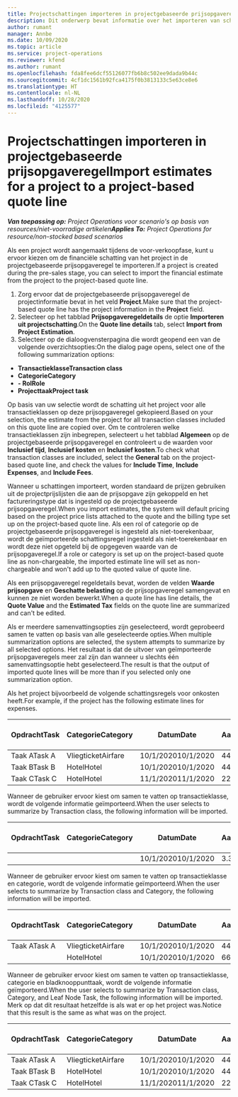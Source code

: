 ```yaml
---
title: Projectschattingen importeren in projectgebaseerde prijsopgaveregel
description: Dit onderwerp bevat informatie over het importeren van schattingen uit een project naar een prijsopgaveregel.
author: rumant
manager: Annbe
ms.date: 10/09/2020
ms.topic: article
ms.service: project-operations
ms.reviewer: kfend
ms.author: rumant
ms.openlocfilehash: fda8fee6dcf55126077fb6b8c502ee9dada9b44c
ms.sourcegitcommit: 4cf1dc1561b92fca4175f0b3813133c5e63ce8e6
ms.translationtype: HT
ms.contentlocale: nl-NL
ms.lasthandoff: 10/28/2020
ms.locfileid: "4125577"
---
```

# <a name="import-estimates-for-a-project-to-a-project-based-quote-line"></a><span data-ttu-id="5de4d-103">Projectschattingen importeren in projectgebaseerde prijsopgaveregel</span><span class="sxs-lookup"><span data-stu-id="5de4d-103">Import estimates for a project to a project-based quote line</span></span>

<span data-ttu-id="5de4d-104">_**Van toepassing op:** Project Operations voor scenario's op basis van resources/niet-voorradige artikelen_</span><span class="sxs-lookup"><span data-stu-id="5de4d-104">_**Applies To:** Project Operations for resource/non-stocked based scenarios_</span></span>


<span data-ttu-id="5de4d-105">Als een project wordt aangemaakt tijdens de voor-verkoopfase, kunt u ervoor kiezen om de financiële schatting van het project in de projectgebaseerde prijsopgaveregel te importeren.</span><span class="sxs-lookup"><span data-stu-id="5de4d-105">If a project is created during the pre-sales stage, you can select to import the financial estimate from the project to the project-based quote line.</span></span>

1. <span data-ttu-id="5de4d-106">Zorg ervoor dat de projectgebaseerde prijsopgaveregel de projectinformatie bevat in het veld **Project**.</span><span class="sxs-lookup"><span data-stu-id="5de4d-106">Make sure that the project-based quote line has the project information in the **Project** field.</span></span>
2. <span data-ttu-id="5de4d-107">Selecteer op het tabblad **Prijsopgaveregeldetails** de optie **Importeren uit projectschatting**.</span><span class="sxs-lookup"><span data-stu-id="5de4d-107">On the **Quote line details** tab, select **Import from Project Estimation**.</span></span>
3. <span data-ttu-id="5de4d-108">Selecteer op de dialoogvensterpagina die wordt geopend een van de volgende overzichtsopties:</span><span class="sxs-lookup"><span data-stu-id="5de4d-108">On the dialog page opens, select one of the following summarization options:</span></span>

  - <span data-ttu-id="5de4d-109">**Transactieklasse**</span><span class="sxs-lookup"><span data-stu-id="5de4d-109">**Transaction class**</span></span>
  - <span data-ttu-id="5de4d-110">**Categorie**</span><span class="sxs-lookup"><span data-stu-id="5de4d-110">**Category**</span></span>
  - <span data-ttu-id="5de4d-111">**- Rol**</span><span class="sxs-lookup"><span data-stu-id="5de4d-111">**Role**</span></span> 
  - <span data-ttu-id="5de4d-112">**Projecttaak**</span><span class="sxs-lookup"><span data-stu-id="5de4d-112">**Project task**</span></span>

<span data-ttu-id="5de4d-113">Op basis van uw selectie wordt de schatting uit het project voor alle transactieklassen op deze prijsopgaveregel gekopieerd.</span><span class="sxs-lookup"><span data-stu-id="5de4d-113">Based on your selection, the estimate from the project for all transaction classes included on this quote line are copied over.</span></span> <span data-ttu-id="5de4d-114">Om te controleren welke transactieklassen zijn inbegrepen, selecteert u het tabblad **Algemeen** op de projectgebaseerde prijsopgaveregel en controleert u de waarden voor **Inclusief tijd**, **Inclusief kosten** en **Inclusief kosten**.</span><span class="sxs-lookup"><span data-stu-id="5de4d-114">To check what transaction classes are included, select the **General** tab on the project-based quote line, and check the values for **Include Time**, **Include Expenses**, and **Include Fees**.</span></span>

<span data-ttu-id="5de4d-115">Wanneer u schattingen importeert, worden standaard de prijzen gebruiken uit de projectprijslijsten die aan de prijsopgave zijn gekoppeld en het factureringstype dat is ingesteld op de projectgebaseerde prijsopgaveregel.</span><span class="sxs-lookup"><span data-stu-id="5de4d-115">When you import estimates, the system will default pricing based on the project price lists attached to the quote and the billing type set up on the project-based quote line.</span></span> <span data-ttu-id="5de4d-116">Als een rol of categorie op de projectgebaseerde prijsopgaveregel is ingesteld als niet-toerekenbaar, wordt de geïmporteerde schattingsregel ingesteld als niet-toerekenbaar en wordt deze niet opgeteld bij de opgegeven waarde van de prijsopgaveregel.</span><span class="sxs-lookup"><span data-stu-id="5de4d-116">If a role or category is set up on the project-based quote line as non-chargeable, the imported estimate line will set as non-chargeable and won't add up to the quoted value of quote line.</span></span>

<span data-ttu-id="5de4d-117">Als een prijsopgaveregel regeldetails bevat, worden de velden **Waarde prijsopgave** en **Geschatte belasting** op de prijsopgaveregel samengevat en kunnen ze niet worden bewerkt.</span><span class="sxs-lookup"><span data-stu-id="5de4d-117">When a quote line has line details, the **Quote Value** and the **Estimated Tax** fields on the quote line are summarized and can't be edited.</span></span>

<span data-ttu-id="5de4d-118">Als er meerdere samenvattingsopties zijn geselecteerd, wordt geprobeerd samen te vatten op basis van alle geselecteerde opties.</span><span class="sxs-lookup"><span data-stu-id="5de4d-118">When multiple summarization options are selected, the system attempts to summarize by all selected options.</span></span> <span data-ttu-id="5de4d-119">Het resultaat is dat de uitvoer van geïmporteerde prijsopgaveregels meer zal zijn dan wanneer u slechts één samenvattingsoptie hebt geselecteerd.</span><span class="sxs-lookup"><span data-stu-id="5de4d-119">The result is that the output of imported quote lines will be more than if you selected only one summarization option.</span></span>

<span data-ttu-id="5de4d-120">Als het project bijvoorbeeld de volgende schattingsregels voor onkosten heeft.</span><span class="sxs-lookup"><span data-stu-id="5de4d-120">For example, if the project has the following estimate lines for expenses.</span></span>

| <span data-ttu-id="5de4d-121">Opdracht</span><span class="sxs-lookup"><span data-stu-id="5de4d-121">Task</span></span> | <span data-ttu-id="5de4d-122">Categorie</span><span class="sxs-lookup"><span data-stu-id="5de4d-122">Category</span></span> | <span data-ttu-id="5de4d-123">Datum</span><span class="sxs-lookup"><span data-stu-id="5de4d-123">Date</span></span> | <span data-ttu-id="5de4d-124">Aantal</span><span class="sxs-lookup"><span data-stu-id="5de4d-124">Quantity</span></span> | <span data-ttu-id="5de4d-125">Prijs per eenheid</span><span class="sxs-lookup"><span data-stu-id="5de4d-125">Unit price</span></span> | <span data-ttu-id="5de4d-126">Bedrag</span><span class="sxs-lookup"><span data-stu-id="5de4d-126">Amount</span></span> |
| --- | --- | --- | --- | --- | --- |
| <span data-ttu-id="5de4d-127">Taak A</span><span class="sxs-lookup"><span data-stu-id="5de4d-127">Task A</span></span> | <span data-ttu-id="5de4d-128">Vliegticket</span><span class="sxs-lookup"><span data-stu-id="5de4d-128">Airfare</span></span> | <span data-ttu-id="5de4d-129">10/1/2020</span><span class="sxs-lookup"><span data-stu-id="5de4d-129">10/1/2020</span></span> | <span data-ttu-id="5de4d-130">4</span><span class="sxs-lookup"><span data-stu-id="5de4d-130">4</span></span> | <span data-ttu-id="5de4d-131">400</span><span class="sxs-lookup"><span data-stu-id="5de4d-131">400</span></span> | <span data-ttu-id="5de4d-132">1600</span><span class="sxs-lookup"><span data-stu-id="5de4d-132">1600</span></span> |
| <span data-ttu-id="5de4d-133">Taak B</span><span class="sxs-lookup"><span data-stu-id="5de4d-133">Task B</span></span> | <span data-ttu-id="5de4d-134">Hotel</span><span class="sxs-lookup"><span data-stu-id="5de4d-134">Hotel</span></span> | <span data-ttu-id="5de4d-135">10/1/2020</span><span class="sxs-lookup"><span data-stu-id="5de4d-135">10/1/2020</span></span> | <span data-ttu-id="5de4d-136">4</span><span class="sxs-lookup"><span data-stu-id="5de4d-136">4</span></span> | <span data-ttu-id="5de4d-137">200</span><span class="sxs-lookup"><span data-stu-id="5de4d-137">200</span></span> | <span data-ttu-id="5de4d-138">800</span><span class="sxs-lookup"><span data-stu-id="5de4d-138">800</span></span> |
| <span data-ttu-id="5de4d-139">Taak C</span><span class="sxs-lookup"><span data-stu-id="5de4d-139">Task C</span></span> | <span data-ttu-id="5de4d-140">Hotel</span><span class="sxs-lookup"><span data-stu-id="5de4d-140">Hotel</span></span> | <span data-ttu-id="5de4d-141">11/1/2020</span><span class="sxs-lookup"><span data-stu-id="5de4d-141">11/1/2020</span></span> | <span data-ttu-id="5de4d-142">2</span><span class="sxs-lookup"><span data-stu-id="5de4d-142">2</span></span> | <span data-ttu-id="5de4d-143">200</span><span class="sxs-lookup"><span data-stu-id="5de4d-143">200</span></span> | <span data-ttu-id="5de4d-144">400</span><span class="sxs-lookup"><span data-stu-id="5de4d-144">400</span></span> |

<span data-ttu-id="5de4d-145">Wanneer de gebruiker ervoor kiest om samen te vatten op transactieklasse, wordt de volgende informatie geïmporteerd.</span><span class="sxs-lookup"><span data-stu-id="5de4d-145">When the user selects to summarize by Transaction class, the following information will be imported.</span></span>

| <span data-ttu-id="5de4d-146">Opdracht</span><span class="sxs-lookup"><span data-stu-id="5de4d-146">Task</span></span> | <span data-ttu-id="5de4d-147">Categorie</span><span class="sxs-lookup"><span data-stu-id="5de4d-147">Category</span></span> | <span data-ttu-id="5de4d-148">Datum</span><span class="sxs-lookup"><span data-stu-id="5de4d-148">Date</span></span> | <span data-ttu-id="5de4d-149">Aantal</span><span class="sxs-lookup"><span data-stu-id="5de4d-149">Quantity</span></span> | <span data-ttu-id="5de4d-150">Prijs per eenheid</span><span class="sxs-lookup"><span data-stu-id="5de4d-150">Unit price</span></span> | <span data-ttu-id="5de4d-151">Bedrag</span><span class="sxs-lookup"><span data-stu-id="5de4d-151">Amount</span></span> |
| --- | --- | --- | --- | --- | --- |
| | | <span data-ttu-id="5de4d-152">10/1/2020</span><span class="sxs-lookup"><span data-stu-id="5de4d-152">10/1/2020</span></span> | <span data-ttu-id="5de4d-153">3.34</span><span class="sxs-lookup"><span data-stu-id="5de4d-153">3.34</span></span> | <span data-ttu-id="5de4d-154">840</span><span class="sxs-lookup"><span data-stu-id="5de4d-154">840</span></span> | <span data-ttu-id="5de4d-155">2800</span><span class="sxs-lookup"><span data-stu-id="5de4d-155">2800</span></span> |

<span data-ttu-id="5de4d-156">Wanneer de gebruiker ervoor kiest om samen te vatten op transactieklasse en categorie, wordt de volgende informatie geïmporteerd.</span><span class="sxs-lookup"><span data-stu-id="5de4d-156">When the user selects to summarize by Transaction class and Category, the following information will be imported.</span></span>

| <span data-ttu-id="5de4d-157">Opdracht</span><span class="sxs-lookup"><span data-stu-id="5de4d-157">Task</span></span> | <span data-ttu-id="5de4d-158">Categorie</span><span class="sxs-lookup"><span data-stu-id="5de4d-158">Category</span></span> | <span data-ttu-id="5de4d-159">Datum</span><span class="sxs-lookup"><span data-stu-id="5de4d-159">Date</span></span> | <span data-ttu-id="5de4d-160">Aantal</span><span class="sxs-lookup"><span data-stu-id="5de4d-160">Quantity</span></span> | <span data-ttu-id="5de4d-161">Prijs per eenheid</span><span class="sxs-lookup"><span data-stu-id="5de4d-161">Unit price</span></span> | <span data-ttu-id="5de4d-162">Bedrag</span><span class="sxs-lookup"><span data-stu-id="5de4d-162">Amount</span></span> |
| --- | --- | --- | --- | --- | --- |
| <span data-ttu-id="5de4d-163">Taak A</span><span class="sxs-lookup"><span data-stu-id="5de4d-163">Task A</span></span> | <span data-ttu-id="5de4d-164">Vliegticket</span><span class="sxs-lookup"><span data-stu-id="5de4d-164">Airfare</span></span> | <span data-ttu-id="5de4d-165">10/1/2020</span><span class="sxs-lookup"><span data-stu-id="5de4d-165">10/1/2020</span></span> | <span data-ttu-id="5de4d-166">4</span><span class="sxs-lookup"><span data-stu-id="5de4d-166">4</span></span> | <span data-ttu-id="5de4d-167">400</span><span class="sxs-lookup"><span data-stu-id="5de4d-167">400</span></span> | <span data-ttu-id="5de4d-168">1600</span><span class="sxs-lookup"><span data-stu-id="5de4d-168">1600</span></span> |
| | <span data-ttu-id="5de4d-169">Hotel</span><span class="sxs-lookup"><span data-stu-id="5de4d-169">Hotel</span></span> | <span data-ttu-id="5de4d-170">10/1/2020</span><span class="sxs-lookup"><span data-stu-id="5de4d-170">10/1/2020</span></span> | <span data-ttu-id="5de4d-171">6</span><span class="sxs-lookup"><span data-stu-id="5de4d-171">6</span></span> | <span data-ttu-id="5de4d-172">200</span><span class="sxs-lookup"><span data-stu-id="5de4d-172">200</span></span> | <span data-ttu-id="5de4d-173">1200</span><span class="sxs-lookup"><span data-stu-id="5de4d-173">1200</span></span> |

<span data-ttu-id="5de4d-174">Wanneer de gebruiker ervoor kiest om samen te vatten op transactieklasse, categorie en bladknooppunttaak, wordt de volgende informatie geïmporteerd.</span><span class="sxs-lookup"><span data-stu-id="5de4d-174">When the user selects to summarize by Transaction class, Category, and Leaf Node Task, the following information will be imported.</span></span> <span data-ttu-id="5de4d-175">Merk op dat dit resultaat hetzelfde is als wat er op het project was.</span><span class="sxs-lookup"><span data-stu-id="5de4d-175">Notice that this result is the same as what was on the project.</span></span>

| <span data-ttu-id="5de4d-176">Opdracht</span><span class="sxs-lookup"><span data-stu-id="5de4d-176">Task</span></span> | <span data-ttu-id="5de4d-177">Categorie</span><span class="sxs-lookup"><span data-stu-id="5de4d-177">Category</span></span> | <span data-ttu-id="5de4d-178">Datum</span><span class="sxs-lookup"><span data-stu-id="5de4d-178">Date</span></span> | <span data-ttu-id="5de4d-179">Aantal</span><span class="sxs-lookup"><span data-stu-id="5de4d-179">Quantity</span></span> | <span data-ttu-id="5de4d-180">Prijs per eenheid</span><span class="sxs-lookup"><span data-stu-id="5de4d-180">Unit price</span></span> | <span data-ttu-id="5de4d-181">Bedrag</span><span class="sxs-lookup"><span data-stu-id="5de4d-181">Amount</span></span> |
| --- | --- | --- | --- | --- | --- |
| <span data-ttu-id="5de4d-182">Taak A</span><span class="sxs-lookup"><span data-stu-id="5de4d-182">Task A</span></span> | <span data-ttu-id="5de4d-183">Vliegticket</span><span class="sxs-lookup"><span data-stu-id="5de4d-183">Airfare</span></span> | <span data-ttu-id="5de4d-184">10/1/2020</span><span class="sxs-lookup"><span data-stu-id="5de4d-184">10/1/2020</span></span> | <span data-ttu-id="5de4d-185">4</span><span class="sxs-lookup"><span data-stu-id="5de4d-185">4</span></span> | <span data-ttu-id="5de4d-186">400</span><span class="sxs-lookup"><span data-stu-id="5de4d-186">400</span></span> | <span data-ttu-id="5de4d-187">1600</span><span class="sxs-lookup"><span data-stu-id="5de4d-187">1600</span></span> |
| <span data-ttu-id="5de4d-188">Taak B</span><span class="sxs-lookup"><span data-stu-id="5de4d-188">Task B</span></span> | <span data-ttu-id="5de4d-189">Hotel</span><span class="sxs-lookup"><span data-stu-id="5de4d-189">Hotel</span></span> | <span data-ttu-id="5de4d-190">10/1/2020</span><span class="sxs-lookup"><span data-stu-id="5de4d-190">10/1/2020</span></span> | <span data-ttu-id="5de4d-191">4</span><span class="sxs-lookup"><span data-stu-id="5de4d-191">4</span></span> | <span data-ttu-id="5de4d-192">200</span><span class="sxs-lookup"><span data-stu-id="5de4d-192">200</span></span> | <span data-ttu-id="5de4d-193">800</span><span class="sxs-lookup"><span data-stu-id="5de4d-193">800</span></span> |
| <span data-ttu-id="5de4d-194">Taak C</span><span class="sxs-lookup"><span data-stu-id="5de4d-194">Task C</span></span> | <span data-ttu-id="5de4d-195">Hotel</span><span class="sxs-lookup"><span data-stu-id="5de4d-195">Hotel</span></span> | <span data-ttu-id="5de4d-196">11/1/2020</span><span class="sxs-lookup"><span data-stu-id="5de4d-196">11/1/2020</span></span> | <span data-ttu-id="5de4d-197">2</span><span class="sxs-lookup"><span data-stu-id="5de4d-197">2</span></span> | <span data-ttu-id="5de4d-198">200</span><span class="sxs-lookup"><span data-stu-id="5de4d-198">200</span></span> | <span data-ttu-id="5de4d-199">400</span><span class="sxs-lookup"><span data-stu-id="5de4d-199">400</span></span> |
